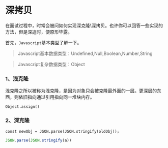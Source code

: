 # 深拷贝

在面试过程中，时常会被问如何实现深克隆\深拷贝。也许你可以回答一些实现的方法，但是深追时，便原形毕露。


首先，`Javascript`基本类型了解一下。

> Javascript基本数据类型：Undefined,Null,Boolean,Number,String

> Javascript复杂数据类型：Object


### 1、浅克隆

浅克隆之所以被称为浅克隆，是因为对象只会被克隆最外面的一层。更深层的东西，则依旧指向通过引用指向同一堆块内存。

`Object.assign()`

### 2、深克隆

`const newObj = JSON.parse(JSON.stringify(oldObj));`



















```js
JSON.parse(JSON.stringify(a))
```

